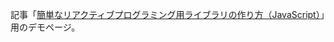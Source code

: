 記事「[簡単なリアクティブプログラミング用ライブラリの作り方（JavaScript）](https://qiita.com/pikohideaki/private/57dab6c6e8d0687a8806)」用のデモページ。

